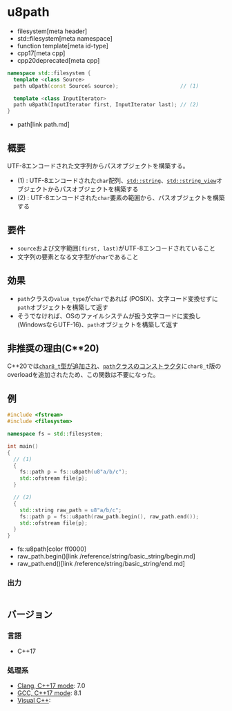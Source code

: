 # u8path
* filesystem[meta header]
* std::filesystem[meta namespace]
* function template[meta id-type]
* cpp17[meta cpp]
* cpp20deprecated[meta cpp]

```cpp
namespace std::filesystem {
  template <class Source>
  path u8path(const Source& source);                    // (1)

  template <class InputIterator>
  path u8path(InputIterator first, InputIterator last); // (2)
}
```
* path[link path.md]

## 概要
UTF-8エンコードされた文字列からパスオブジェクトを構築する。

- (1) : UTF-8エンコードされた`char`配列、[`std::string`](/reference/string/basic_string.md)、[`std::string_view`](/reference/string_view/basic_string_view.md)オブジェクトからパスオブジェクトを構築する
- (2) : UTF-8エンコードされた`char`要素の範囲から、パスオブジェクトを構築する


## 要件
- `source`および文字範囲`[first, last)`がUTF-8エンコードされていること
- 文字列の要素となる文字型が`char`であること


## 効果
- `path`クラスの`value_type`が`char`であれば (POSIX)、文字コード変換せずに`path`オブジェクトを構築して返す
- そうでなければ、OSのファイルシステムが扱う文字コードに変換し (WindowsならUTF-16)、`path`オブジェクトを構築して返す

## 非推奨の理由(C**20)

C++20では[`char8_t`型が追加され](/lang/cpp20/char8_t.md)、[`path`クラスのコンストラクタ](/reference/filesystem/path/op_constructor.md)に`char8_t`版のoverloadを追加されたため、この関数は不要になった。

## 例
```cpp example
#include <fstream>
#include <filesystem>

namespace fs = std::filesystem;

int main()
{
  // (1)
  {
    fs::path p = fs::u8path(u8"a/b/c");
    std::ofstream file{p};
  }

  // (2)
  {
    std::string raw_path = u8"a/b/c";
    fs::path p = fs::u8path(raw_path.begin(), raw_path.end());
    std::ofstream file{p};
  }
}
```
* fs::u8path[color ff0000]
* raw_path.begin()[link /reference/string/basic_string/begin.md]
* raw_path.end()[link /reference/string/basic_string/end.md]

### 出力
```
```

## バージョン
### 言語
- C++17

### 処理系
- [Clang, C++17 mode](/implementation.md#clang): 7.0
- [GCC, C++17 mode](/implementation.md#gcc): 8.1
- [Visual C++](/implementation.md#visual_cpp):

